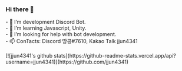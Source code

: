 ### Hi there 👋

<!--
**jjun4341/jjun4341** is a ✨ _special_ ✨ repository because its `README.md` (this file) appears on your GitHub profile.--!>


- 🔭 I’m development Discord Bot. <br>

- 🌱 I’m learning Javascript, Unity. <br>

- 🤔 I’m looking for help with bot development. <br>

- 📫 ConTacts: Discord 땅콩#7610, Kakao Talk jjun4341 <br><br>

[![jjun4341's github stats](https://github-readme-stats.vercel.app/api?username=jjun4341)](https://github.com/jjun4341)
